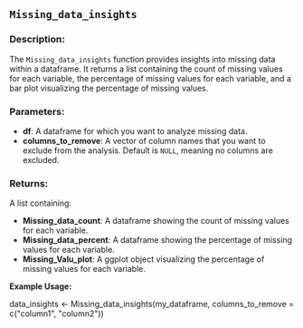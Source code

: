 ## `Missing_data_insights`

### Description:
The `Missing_data_insights` function provides insights into missing data within a dataframe. It returns a list containing the count of missing values for each variable, the percentage of missing values for each variable, and a bar plot visualizing the percentage of missing values.

### Parameters:
- **df**: A dataframe for which you want to analyze missing data.
- **columns_to_remove**: A vector of column names that you want to exclude from the analysis. Default is `NULL`, meaning no columns are excluded.

### Returns:
A list containing:
- **Missing_data_count**: A dataframe showing the count of missing values for each variable.
- **Missing_data_percent**: A dataframe showing the percentage of missing values for each variable.
- **Missing_Valu_plot**: A ggplot object visualizing the percentage of missing values for each variable.

**Example Usage:**

data_insights <- Missing_data_insights(my_dataframe, columns_to_remove = c("column1", "column2"))

